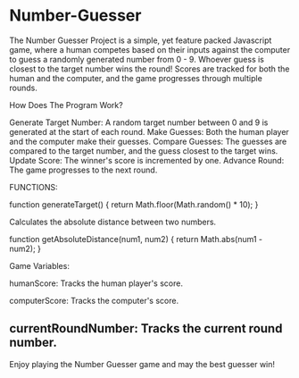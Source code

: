 # Number-Guesser

The Number Guesser Project is a simple, yet feature packed Javascript game, where a human competes based on their inputs against the computer to guess a randomly generated number from 0 - 9. Whoever guess is closest to the target number wins the round! Scores are tracked for both the human and the computer, and the game progresses through multiple rounds.

How Does The Program Work?

Generate Target Number: A random target number between 0 and 9 is generated at the start of each round.
Make Guesses: Both the human player and the computer make their guesses.
Compare Guesses: The guesses are compared to the target number, and the guess closest to the target wins.
Update Score: The winner's score is incremented by one.
Advance Round: The game progresses to the next round.

FUNCTIONS:

function generateTarget() {
 return Math.floor(Math.random() * 10);
}

Calculates the absolute distance between two numbers.

function getAbsoluteDistance(num1, num2) {
  return Math.abs(num1 - num2);
}

Game Variables:

humanScore: Tracks the human player's score.

computerScore: Tracks the computer's score.

currentRoundNumber: Tracks the current round number.
------------------------------------------------------------------
Enjoy playing the Number Guesser game and may the best guesser win!
